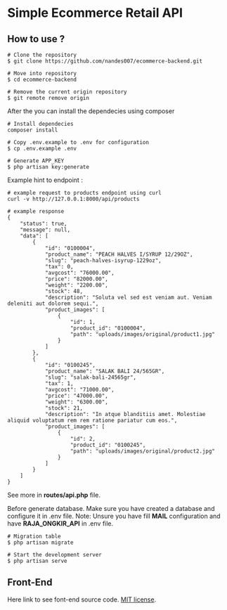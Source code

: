 # Simple Ecommerce Retail API
## How to use ?

```
# Clone the repository
$ git clone https://github.com/nandes007/ecommerce-backend.git

# Move into repository
$ cd ecommerce-backend

# Remove the current origin repository
$ git remote remove origin
```

After the you can install the dependecies using composer
```
# Install dependecies
composer install

# Copy .env.example to .env for configuration
$ cp .env.example .env

# Generate APP_KEY
$ php artisan key:generate
```

Example hint to endpoint :
```
# example request to products endpoint using curl
curl -v http://127.0.0.1:8000/api/products

# example response
{
    "status": true,
    "message": null,
    "data": [
        {
            "id": "0100004",
            "product_name": "PEACH HALVES I/SYRUP 12/29OZ",
            "slug": "peach-halves-isyrup-1229oz",
            "tax": 0,
            "avgcost": "76000.00",
            "price": "82000.00",
            "weight": "2200.00",
            "stock": 48,
            "description": "Soluta vel sed est veniam aut. Veniam deleniti aut dolorem sequi.",
            "product_images": [
                {
                    "id": 1,
                    "product_id": "0100004",
                    "path": "uploads/images/original/product1.jpg"
                }
            ]
        },
        {
            "id": "0100245",
            "product_name": "SALAK BALI 24/565GR",
            "slug": "salak-bali-24565gr",
            "tax": 1,
            "avgcost": "71000.00",
            "price": "47000.00",
            "weight": "6300.00",
            "stock": 21,
            "description": "In atque blanditiis amet. Molestiae aliquid voluptatum rem rem ratione pariatur cum eos.",
            "product_images": [
                {
                    "id": 2,
                    "product_id": "0100245",
                    "path": "uploads/images/original/product2.jpg"
                }
            ]
        }
    ]
}
```
See more in **routes/api.php** file.

Before generate database. Make sure you have created a database and configure it in .env file.
Note: Unsure you have fill **MAIL** configuration and have **RAJA_ONGKIR_API** in .env file.
```
# Migration table
$ php artisan migrate

# Start the development server
$ php artisan serve
```

## Front-End

Here link to see font-end source code. [MIT license](https://github.com/nandes007/ecommerce-frontend).
